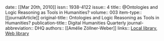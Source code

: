 date:: [[Mar 20th, 2010]]
issn:: 1938-4122
issue:: 4
title:: @Ontologies and Logic Reasoning as Tools in Humanities?
volume:: 003
item-type:: [[journalArticle]]
original-title:: Ontologies and Logic Reasoning as Tools in Humanities?
publication-title:: Digital Humanities Quarterly
journal-abbreviation:: DHQ
authors:: [[Amélie Zöllner-Weber]]
links:: [Local library](zotero://select/groups/2386895/items/2S6K4ATG), [Web library](https://www.zotero.org/groups/2386895/items/2S6K4ATG)
